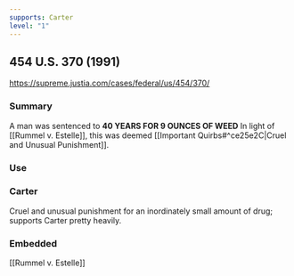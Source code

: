 ```yaml
---
supports: Carter
level: "1"
---
```

## 454 U.S. 370 (1991)

https://supreme.justia.com/cases/federal/us/454/370/

### Summary

A man was sentenced to **40 YEARS FOR 9 OUNCES OF WEED**
In light of [[Rummel v. Estelle]], this was deemed [[Important Quirbs#^ce25e2C|Cruel and Unusual Punishment]].


### Use

### Carter
Cruel and unusual punishment for an inordinately small amount of drug; supports Carter pretty heavily.

### Embedded

[[Rummel v. Estelle]]